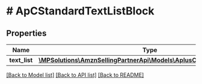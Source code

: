 # # ApCStandardTextListBlock

## Properties

Name | Type | Description | Notes
------------ | ------------- | ------------- | -------------
**text_list** | [**\MPSolutions\AmznSellingPartnerApi\Models\AplusContent\ApCTextItem[]**](ApCTextItem.md) |  |

[[Back to Model list]](../../README.md#models) [[Back to API list]](../../README.md#endpoints) [[Back to README]](../../README.md)
